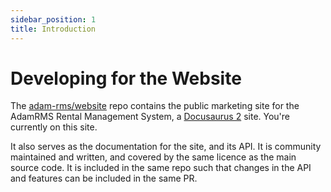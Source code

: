 ```yaml
---
sidebar_position: 1
title: Introduction
---
```


# Developing for the Website

The [adam-rms/website](https://github.com/adam-rms/website) repo contains the public marketing site for the AdamRMS Rental Management System, a [Docusaurus 2](https://docusaurus.io/) site. You're currently on this site.

It also serves as the documentation for the site, and its API. It is community maintained and written, and covered by the same licence as the main source code. It is included in the same repo such that changes in the API and features can be included in the same PR. 